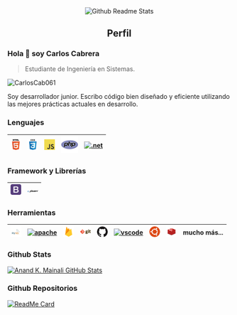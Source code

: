 <!--

### Hi there 👋

**CarlosCab061/CarlosCab061** is a ✨ _special_ ✨ repository because its `README.md` (this file) appears on your GitHub profile.

Here are some ideas to get you started:

- 🔭 I’m currently working on ...
- 🌱 I’m currently learning ...
- 👯 I’m looking to collaborate on ...
- 🤔 I’m looking for help with ...
- 💬 Ask me about ...
- 📫 How to reach me: ...
- 😄 Pronouns: ...
- ⚡ Fun fact: ...
-->

<p align="center">
 <img width="100px" src="https://res.cloudinary.com/anuraghazra/image/upload/v1594908242/logo_ccswme.svg" align="center" alt="Github Readme Stats" />
 <h2 align="center">Perfil</h2>
</p>

### Hola 👋 soy Carlos Cabrera
> Estudiante de Ingeniería en Sistemas.


<img src="https://komarev.com/ghpvc/?username=CarlosCab061&label=Visitas+al+perfil" alt="CarlosCab061" />

<div>
 <p>
Soy desarrollador junior. Escribo código bien diseñado y eficiente utilizando las mejores prácticas actuales en desarrollo.
</p>
</div>

### Lenguajes

| [<img src="https://raw.githubusercontent.com/github/explore/80688e429a7d4ef2fca1e82350fe8e3517d3494d/topics/html/html.png" alt="html5" width="24">](https://www.w3.org//)  | [<img src="https://raw.githubusercontent.com/github/explore/80688e429a7d4ef2fca1e82350fe8e3517d3494d/topics/css/css.png" alt="CSS" width="24">](https://www.w3.org/Style/CSS/Overview.en.html/)  |  [<img src="https://raw.githubusercontent.com/github/explore/80688e429a7d4ef2fca1e82350fe8e3517d3494d/topics/javascript/javascript.png" alt="jQuery" width="24">](https://jquery.com/) | [<img src="https://raw.githubusercontent.com/github/explore/80688e429a7d4ef2fca1e82350fe8e3517d3494d/topics/php/php.png" alt="php" width="38">](https://php.net/) | [<img src="https://github.com/jalbertsr/logo-badge-images/blob/master/img/rsz_dotnet.png" alt=".net" width="38">](https://www.microsoft.com/)
|---|---|---|---|---|

### Framework y Librerías

| [<img src="https://raw.githubusercontent.com/github/explore/80688e429a7d4ef2fca1e82350fe8e3517d3494d/topics/bootstrap/bootstrap.png" alt="Bootstrap" width="24">](https://getbootstrap.com/) | [<img src="https://github.com/Iggy-Codes/logo-images/blob/master/logos/jquery.png" alt="jQuery" width="24">](https://jquery.com/)
|---|---|
 
### Herramientas

| [<img src="https://raw.githubusercontent.com/github/explore/80688e429a7d4ef2fca1e82350fe8e3517d3494d/topics/mysql/mysql.png" alt="mysql" width="24">](https://www.mysql.com/) | [<img src="https://github.com/jalbertsr/logo-badge-images/blob/master/img/rsz_apache.png?" alt="apache" width="24">](https://www.apache.org/) |  [<img src="https://raw.githubusercontent.com/github/explore/80688e429a7d4ef2fca1e82350fe8e3517d3494d/topics/firebase/firebase.png" alt="firebase" width="24">](https://firebase.google.com/) | [<img src="https://raw.githubusercontent.com/github/explore/80688e429a7d4ef2fca1e82350fe8e3517d3494d/topics/git/git.png" alt="Git" width="24">](https://git-scm.com/) |  [<img src="https://raw.githubusercontent.com/github/explore/78df643247d429f6cc873026c0622819ad797942/topics/github/github.png" alt="github" width="24">](https://www.github.com/) | [<img src="https://upload.wikimedia.org/wikipedia/commons/thumb/2/2d/Visual_Studio_Code_1.18_icon.svg/1200px-Visual_Studio_Code_1.18_icon.svg.png" alt="vscode" width="24">](https://code.visualstudio.com/) | [<img src="https://raw.githubusercontent.com/github/explore/80688e429a7d4ef2fca1e82350fe8e3517d3494d/topics/ubuntu/ubuntu.png" alt="Ubuntu" width="24">](https://ubuntu.com/)  |  [<img src="https://raw.githubusercontent.com/github/explore/80688e429a7d4ef2fca1e82350fe8e3517d3494d/topics/redis/redis.png" alt="Redis" width="24">](https://redis.io/) | mucho más...
|---|---|---|---|---|---|---|---|---|

### Github Stats

[![Anand K. Mainali GitHub Stats](https://github-readme-stats.vercel.app/api?username=CarlosCab061&show_icons=true&count_private=true)](https://github.com/CarlosCab061)

### Github Repositorios

[![ReadMe Card](https://github-readme-stats.vercel.app/api/pin/?username=CarlosCab061&repo=soportecnic&show_owner=true)](https://github.com/CarlosCab061/soportecnic)
